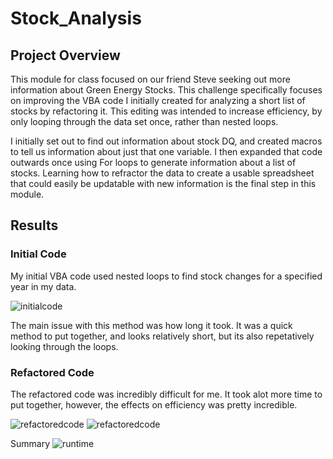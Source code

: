 # Stock_Analysis

## Project Overview 

This module for class focused on our friend Steve seeking out more information about Green Energy Stocks.  This challenge specifically focuses on improving the VBA code I initially created for analyzing a short list of stocks by refactoring it.  This editing was intended to increase efficiency, by only looping through the data set once, rather than nested loops.  

I initially set out to find out information about stock DQ, and created macros to tell us information about just that one variable.  I then expanded that code outwards once using For loops to generate information about a list of stocks.  Learning how to refractor the data to create a usable spreadsheet that could easily be updatable with new information is the final step in this module.

## Results

### Initial Code

My initial VBA code used nested loops to find stock changes for a specified year in my data. 

![initialcode](https://github.com/ktonge/Stock_Analysis/blob/main/initialcode.png)

The main issue with this method was how long it took.  It was a quick method to put together, and looks relatively short, but its also repetatively looking through the loops.

### Refactored Code

The refactored code was incredibly difficult for me.  It took alot more time to put together, however, the effects on efficiency was pretty incredible.   

![refactoredcode](https://github.com/ktonge/Stock_Analysis/blob/main/refactored_code1.png)
![refactoredcode](https://github.com/ktonge/Stock_Analysis/blob/main/refactored_code2.png)

Summary
![runtime](https://github.com/ktonge/Stock_Analysis/blob/main/refactored_code2.png)
